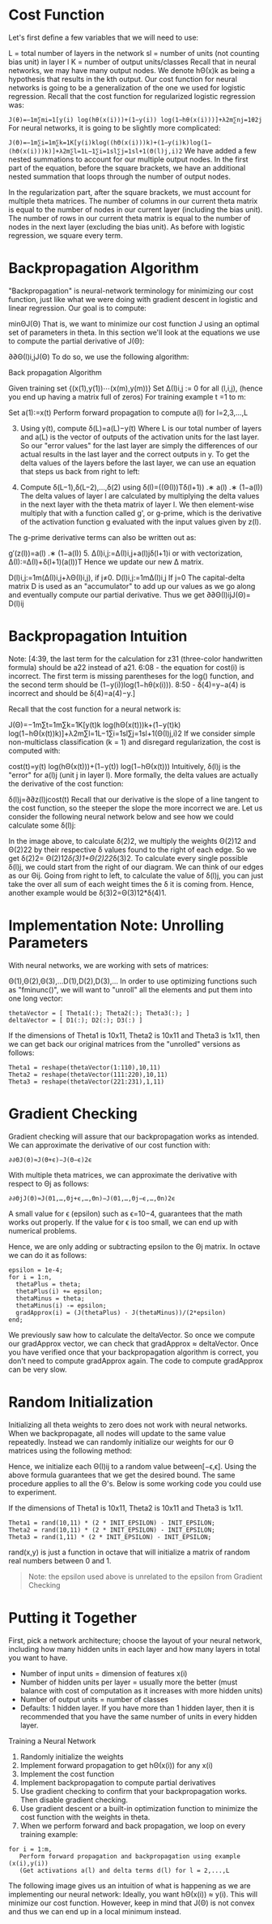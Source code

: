 # Cost Function

Let's first define a few variables that we will need to use:

L = total number of layers in the network
sl = number of units (not counting bias unit) in layer l
K = number of output units/classes
Recall that in neural networks, we may have many output nodes. We denote hΘ(x)k as being a hypothesis that results in the kth output. Our cost function for neural networks is going to be a generalization of the one we used for logistic regression. Recall that the cost function for regularized logistic regression was:

`J(θ)=−1m∑mi=1[y(i) log(hθ(x(i)))+(1−y(i)) log(1−hθ(x(i)))]+λ2m∑nj=1θ2j`
For neural networks, it is going to be slightly more complicated:

`J(Θ)=−1m∑i=1m∑k=1K[y(i)klog((hΘ(x(i)))k)+(1−y(i)k)log(1−(hΘ(x(i)))k)]+λ2m∑l=1L−1∑i=1sl∑j=1sl+1(Θ(l)j,i)2`
We have added a few nested summations to account for our multiple output nodes. In the first part of the equation, before the square brackets, we have an additional nested summation that loops through the number of output nodes.

In the regularization part, after the square brackets, we must account for multiple theta matrices. The number of columns in our current theta matrix is equal to the number of nodes in our current layer (including the bias unit). The number of rows in our current theta matrix is equal to the number of nodes in the next layer (excluding the bias unit). As before with logistic regression, we square every term.

# Backpropagation Algorithm

"Backpropagation" is neural-network terminology for minimizing our cost function, just like what we were doing with gradient descent in logistic and linear regression. Our goal is to compute:

minΘJ(Θ)
That is, we want to minimize our cost function J using an optimal set of parameters in theta. In this section we'll look at the equations we use to compute the partial derivative of J(Θ):

∂∂Θ(l)i,jJ(Θ)
To do so, we use the following algorithm:


Back propagation Algorithm

Given training set {(x(1),y(1))⋯(x(m),y(m))}
Set Δ(l)i,j := 0 for all (l,i,j), (hence you end up having a matrix full of zeros)
For training example t =1 to m:

Set a(1):=x(t)
Perform forward propagation to compute a(l) for l=2,3,…,L

3. Using y(t), compute δ(L)=a(L)−y(t)
Where L is our total number of layers and a(L) is the vector of outputs of the activation units for the last layer. So our "error values" for the last layer are simply the differences of our actual results in the last layer and the correct outputs in y. To get the delta values of the layers before the last layer, we can use an equation that steps us back from right to left:

4. Compute δ(L−1),δ(L−2),…,δ(2) using δ(l)=((Θ(l))Tδ(l+1)) .∗ a(l) .∗ (1−a(l))
The delta values of layer l are calculated by multiplying the delta values in the next layer with the theta matrix of layer l. We then element-wise multiply that with a function called g', or g-prime, which is the derivative of the activation function g evaluated with the input values given by z(l).

The g-prime derivative terms can also be written out as:

g′(z(l))=a(l) .∗ (1−a(l))
5. Δ(l)i,j:=Δ(l)i,j+a(l)jδ(l+1)i or with vectorization, Δ(l):=Δ(l)+δ(l+1)(a(l))T
Hence we update our new Δ matrix.

D(l)i,j:=1m(Δ(l)i,j+λΘ(l)i,j), if j≠0.
D(l)i,j:=1mΔ(l)i,j If j=0
The capital-delta matrix D is used as an "accumulator" to add up our values as we go along and eventually compute our partial derivative. Thus we get ∂∂Θ(l)ijJ(Θ)= D(l)ij

# Backpropagation Intuition

Note: [4:39, the last term for the calculation for z31 (three-color handwritten formula) should be a22 instead of a21. 6:08 - the equation for cost(i) is incorrect. The first term is missing parentheses for the log() function, and the second term should be (1−y(i))log(1−hθ(x(i))). 8:50 - δ(4)=y−a(4) is incorrect and should be δ(4)=a(4)−y.]

Recall that the cost function for a neural network is:

J(Θ)=−1m∑t=1m∑k=1K[y(t)k log(hΘ(x(t)))k+(1−y(t)k) log(1−hΘ(x(t))k)]+λ2m∑l=1L−1∑i=1sl∑j=1sl+1(Θ(l)j,i)2
If we consider simple non-multiclass classification (k = 1) and disregard regularization, the cost is computed with:

cost(t)=y(t) log(hΘ(x(t)))+(1−y(t)) log(1−hΘ(x(t)))
Intuitively, δ(l)j is the "error" for a(l)j (unit j in layer l). More formally, the delta values are actually the derivative of the cost function:

δ(l)j=∂∂z(l)jcost(t)
Recall that our derivative is the slope of a line tangent to the cost function, so the steeper the slope the more incorrect we are. Let us consider the following neural network below and see how we could calculate some δ(l)j:


In the image above, to calculate δ(2)2, we multiply the weights Θ(2)12 and Θ(2)22 by their respective δ values found to the right of each edge. So we get δ(2)2= Θ(2)12*δ(3)1+Θ(2)22*δ(3)2. To calculate every single possible δ(l)j, we could start from the right of our diagram. We can think of our edges as our Θij. Going from right to left, to calculate the value of δ(l)j, you can just take the over all sum of each weight times the δ it is coming from. Hence, another example would be δ(3)2=Θ(3)12*δ(4)1.

# Implementation Note: Unrolling Parameters

With neural networks, we are working with sets of matrices:

Θ(1),Θ(2),Θ(3),…D(1),D(2),D(3),…
In order to use optimizing functions such as "fminunc()", we will want to "unroll" all the elements and put them into one long vector:

```
thetaVector = [ Theta1(:); Theta2(:); Theta3(:); ]
deltaVector = [ D1(:); D2(:); D3(:) ]
```

If the dimensions of Theta1 is 10x11, Theta2 is 10x11 and Theta3 is 1x11, then we can get back our original matrices from the "unrolled" versions as follows:

```
Theta1 = reshape(thetaVector(1:110),10,11)
Theta2 = reshape(thetaVector(111:220),10,11)
Theta3 = reshape(thetaVector(221:231),1,11)
```

# Gradient Checking

Gradient checking will assure that our backpropagation works as intended. We can approximate the derivative of our cost function with:

`∂∂ΘJ(Θ)≈J(Θ+ϵ)−J(Θ−ϵ)2ϵ`

With multiple theta matrices, we can approximate the derivative with respect to Θj as follows:

`∂∂ΘjJ(Θ)≈J(Θ1,…,Θj+ϵ,…,Θn)−J(Θ1,…,Θj−ϵ,…,Θn)2ϵ`

A small value for ϵ (epsilon) such as ϵ=10−4, guarantees that the math works out properly. If the value for ϵ is too small, we can end up with numerical problems.

Hence, we are only adding or subtracting epsilon to the Θj matrix. In octave we can do it as follows:

```
epsilon = 1e-4;
for i = 1:n,
  thetaPlus = theta;
  thetaPlus(i) += epsilon;
  thetaMinus = theta;
  thetaMinus(i) -= epsilon;
  gradApprox(i) = (J(thetaPlus) - J(thetaMinus))/(2*epsilon)
end;
```

We previously saw how to calculate the deltaVector. So once we compute our gradApprox vector, we can check that gradApprox ≈ deltaVector.
Once you have verified once that your backpropagation algorithm is correct, you don't need to compute gradApprox again. The code to compute gradApprox can be very slow.

# Random Initialization

Initializing all theta weights to zero does not work with neural networks. When we backpropagate, all nodes will update to the same value repeatedly. Instead we can randomly initialize our weights for our Θ matrices using the following method:


Hence, we initialize each Θ(l)ij to a random value between[−ϵ,ϵ]. Using the above formula guarantees that we get the desired bound. The same procedure applies to all the Θ's. Below is some working code you could use to experiment.

If the dimensions of Theta1 is 10x11, Theta2 is 10x11 and Theta3 is 1x11.

```
Theta1 = rand(10,11) * (2 * INIT_EPSILON) - INIT_EPSILON;
Theta2 = rand(10,11) * (2 * INIT_EPSILON) - INIT_EPSILON;
Theta3 = rand(1,11) * (2 * INIT_EPSILON) - INIT_EPSILON;
```

rand(x,y) is just a function in octave that will initialize a matrix of random real numbers between 0 and 1.

>Note: the epsilon used above is unrelated to the epsilon from Gradient Checking

# Putting it Together

First, pick a network architecture; choose the layout of your neural network, including how many hidden units in each layer and how many layers in total you want to have.
- Number of input units = dimension of features x(i)
- Number of hidden units per layer = usually more the better (must balance with cost of computation as it increases with more hidden units)
- Number of output units = number of classes
- Defaults: 1 hidden layer. If you have more than 1 hidden layer, then it is recommended that you have the same number of units in every hidden layer.

Training a Neural Network
1. Randomly initialize the weights
2. Implement forward propagation to get hΘ(x(i)) for any x(i)
3. Implement the cost function
4. Implement backpropagation to compute partial derivatives
5. Use gradient checking to confirm that your backpropagation works. Then disable gradient checking.
6. Use gradient descent or a built-in optimization function to minimize the cost function with the weights in theta.
7. When we perform forward and back propagation, we loop on every training example:

```
for i = 1:m,
   Perform forward propagation and backpropagation using example (x(i),y(i))
   (Get activations a(l) and delta terms d(l) for l = 2,...,L
```

The following image gives us an intuition of what is happening as we are implementing our neural network:
Ideally, you want hΘ(x(i)) ≈ y(i). This will minimize our cost function. However, keep in mind that J(Θ) is not convex and thus we can end up in a local minimum instead.
